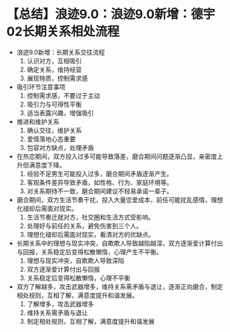 # 【总结】浪迹9.0：浪迹9.0新增：德宇02长期关系相处流程

-   浪迹9.0新增：长期关系交往流程
    1.  认识对方，互相吸引
    2.  确定关系，维持经营
    3.  展现特质，控制需求感
-   吸引环节注意事项
    1.  控制需求感，不要过于主动
    2.  吸引力与可得性平衡
    3.  适当表露兴趣，增强吸引
-   推进和维护关系
    1.  确认交往，维护关系
    2.  爱情落地心态重要
    3.  包容对方缺点，处理矛盾
-   在热恋期间，双方投入过多可能导致落差，磨合期间问题逐渐凸显，亲密度上升但满意度下降。
    1.  经验不足男生可能投入过多，磨合期间矛盾逐渐产生。
    2.  客观条件差异导致矛盾，如性格、行为、家庭环境等。
    3.  对关系期待不一致，磨合期间建议不轻易承诺一辈子。
-   磨合期间，双方生活节奏干扰，投入大量恋爱成本，前任可能扰乱感情，理想化褪却后需面对现实。
    1.  生活节奏迁就对方，社交圈和生活方式受影响。
    2.  处理好与前任的关系，避免伤害到三个人。
    3.  理想化褪却后需面对现实，看清对方的优缺点。
-   长期关系中的理想与现实冲突，自欺欺人导致越陷越深，双方逐渐爱计算付出与回报，关系稳定后变得松散懒惰，心理产生不平衡。
    1.  理想与现实冲突，自欺欺人导致深陷
    2.  双方逐渐爱计算付出与回报
    3.  关系稳定后变得松散懒惰，心理不平衡
-   双方了解越多，攻击武器增多，维持关系需矛盾与退让，逐渐正向磨合，制定相处规则，互相了解，满意度提升和谐发展。
    1.  了解增多，攻击武器增多
    2.  维持关系需矛盾与退让
    3.  制定相处规则，互相了解，满意度提升和谐发展